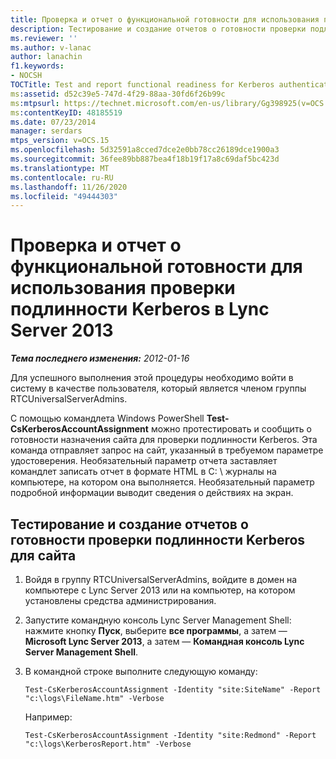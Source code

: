```yaml
---
title: Проверка и отчет о функциональной готовности для использования проверки подлинности Kerberos
description: Тестирование и создание отчетов о готовности проверки подлинности Kerberos.
ms.reviewer: ''
ms.author: v-lanac
author: lanachin
f1.keywords:
- NOCSH
TOCTitle: Test and report functional readiness for Kerberos authentication
ms:assetid: d52c39e5-747d-4f29-88aa-30fd6f26b99c
ms:mtpsurl: https://technet.microsoft.com/en-us/library/Gg398925(v=OCS.15)
ms:contentKeyID: 48185519
ms.date: 07/23/2014
manager: serdars
mtps_version: v=OCS.15
ms.openlocfilehash: 5d32591a8cced7dce2e0bb78cc26189dce1900a3
ms.sourcegitcommit: 36fee89bb887bea4f18b19f17a8c69daf5bc423d
ms.translationtype: MT
ms.contentlocale: ru-RU
ms.lasthandoff: 11/26/2020
ms.locfileid: "49444303"
---
```

# <a name="test-and-report-functional-readiness-for-kerberos-authentication-in-lync-server-2013"></a>Проверка и отчет о функциональной готовности для использования проверки подлинности Kerberos в Lync Server 2013

<div data-xmlns="http://www.w3.org/1999/xhtml">

<div class="topic" data-xmlns="http://www.w3.org/1999/xhtml" data-msxsl="urn:schemas-microsoft-com:xslt" data-cs="https://msdn.microsoft.com/">

<div data-asp="https://msdn2.microsoft.com/asp">



</div>

<div id="mainSection">

<div id="mainBody">

<span> </span>

_**Тема последнего изменения:** 2012-01-16_

Для успешного выполнения этой процедуры необходимо войти в систему в качестве пользователя, который является членом группы RTCUniversalServerAdmins.

С помощью командлета Windows PowerShell **Test-CsKerberosAccountAssignment** можно протестировать и сообщить о готовности назначения сайта для проверки подлинности Kerberos. Эта команда отправляет запрос на сайт, указанный в требуемом параметре удостоверения. Необязательный параметр отчета заставляет командлет записать отчет в формате HTML в C: \\ журналы на компьютере, на котором она выполняется. Необязательный параметр подробной информации выводит сведения о действиях на экран.

<div>

## <a name="to-test-and-report-functional-readiness-for-kerberos-authentication-for-a-site"></a>Тестирование и создание отчетов о готовности проверки подлинности Kerberos для сайта

1.  Войдя в группу RTCUniversalServerAdmins, войдите в домен на компьютере с Lync Server 2013 или на компьютер, на котором установлены средства администрирования.

2.  Запустите командную консоль Lync Server Management Shell: нажмите кнопку **Пуск**, выберите **все программы**, а затем — **Microsoft Lync Server 2013**, а затем — **Командная консоль Lync Server Management Shell**.

3.  В командной строке выполните следующую команду:
    
        Test-CsKerberosAccountAssignment -Identity "site:SiteName" -Report "c:\logs\FileName.htm" -Verbose
    
    Например:
    
        Test-CsKerberosAccountAssignment -Identity "site:Redmond" -Report "c:\logs\KerberosReport.htm" -Verbose

</div>

</div>

<span> </span>

</div>

</div>

</div>

